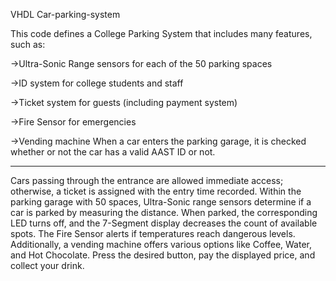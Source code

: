 VHDL Car-parking-system

This code defines a College Parking System that includes many features, such as:

->Ultra-Sonic Range sensors for each of the 50 parking spaces	

->ID system for college students and staff

->Ticket system for guests (including payment system)

->Fire Sensor for emergencies

->Vending machine When a car enters the parking garage, it is checked whether or not the car has a valid AAST ID or not.

--------------------------------------------------------------------------------------------------------------------------------------------------------------------------------------

Cars passing through the entrance are allowed immediate access; otherwise, a ticket is assigned with the entry time recorded. Within the parking garage with 50 spaces, Ultra-Sonic range sensors determine if a car is parked by measuring the distance. When parked, the corresponding LED turns off, and the 7-Segment display decreases the count of available spots. The Fire Sensor alerts if temperatures reach dangerous levels. Additionally, a vending machine offers various options like Coffee, Water, and Hot Chocolate. Press the desired button, pay the displayed price, and collect your drink.
